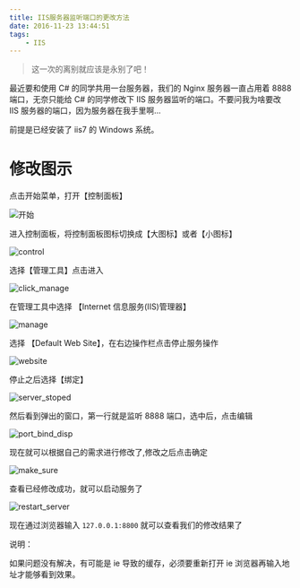 ```yaml
---
title: IIS服务器监听端口的更改方法
date: 2016-11-23 13:44:51
tags:
    - IIS
---
```


> 这一次的离别就应该是永别了吧！

最近要和使用 C# 的同学共用一台服务器，我们的 Nginx 服务器一直占用着 8888 端口，无奈只能给 C# 的同学修改下 IIS 服务器监听的端口。不要问我为啥要改 IIS 服务器的端口，因为服务器在我手里啊...

<!-- more -->

前提是已经安装了 iis7 的 Windows 系统。

# 修改图示

点击开始菜单，打开【控制面板】

![开始](https://s3.ax1x.com/2021/01/05/sF26g0.jpg)

进入控制面板，将控制面板图标切换成【大图标】或者【小图标】

![control](https://s3.ax1x.com/2021/01/05/sF2cvV.jpg)

选择【管理工具】点击进入

![click_manage](https://s3.ax1x.com/2021/01/05/sF22uT.jpg)

在管理工具中选择 【Internet 信息服务(IIS)管理器】

![manage](https://s3.ax1x.com/2021/01/05/sF2hE4.jpg)

选择 【Default Web Site】，在右边操作栏点击停止服务操作

![website](https://s3.ax1x.com/2021/01/05/sF2oCR.jpg)

停止之后选择【绑定】

![server_stoped](https://s3.ax1x.com/2021/01/05/sF2559.jpg)

然后看到弹出的窗口，第一行就是监听 8888 端口，选中后，点击编辑

![port_bind_disp](https://s3.ax1x.com/2021/01/05/sF2WbF.jpg)

现在就可以根据自己的需求进行修改了,修改之后点击确定

![make_sure](https://s3.ax1x.com/2021/01/05/sF2RDU.jpg)

查看已经修改成功，就可以启动服务了

![restart_server](https://s3.ax1x.com/2021/01/05/sF24UJ.jpg)

现在通过浏览器输入 `127.0.0.1:8800` 就可以查看我们的修改结果了

说明：

如果问题没有解决，有可能是 ie 导致的缓存，必须要重新打开 ie 浏览器再输入地址才能够看到效果。






